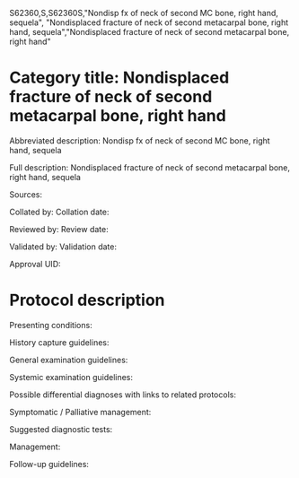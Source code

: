 S62360,S,S62360S,"Nondisp fx of neck of second MC bone, right hand, sequela", "Nondisplaced fracture of neck of second metacarpal bone, right hand, sequela","Nondisplaced fracture of neck of second metacarpal bone, right hand"
# Category title: Nondisplaced fracture of neck of second metacarpal bone, right hand

Abbreviated description: Nondisp fx of neck of second MC bone, right hand, sequela

Full description: Nondisplaced fracture of neck of second metacarpal bone, right hand, sequela

Sources:

Collated by:
Collation date:

Reviewed by:
Review date:

Validated by:
Validation date:

Approval UID:

# Protocol description

Presenting conditions:

History capture guidelines:

General examination guidelines:

Systemic examination guidelines:

Possible differential diagnoses with links to related protocols:

Symptomatic / Palliative management:

Suggested diagnostic tests:

Management:

Follow-up guidelines:
